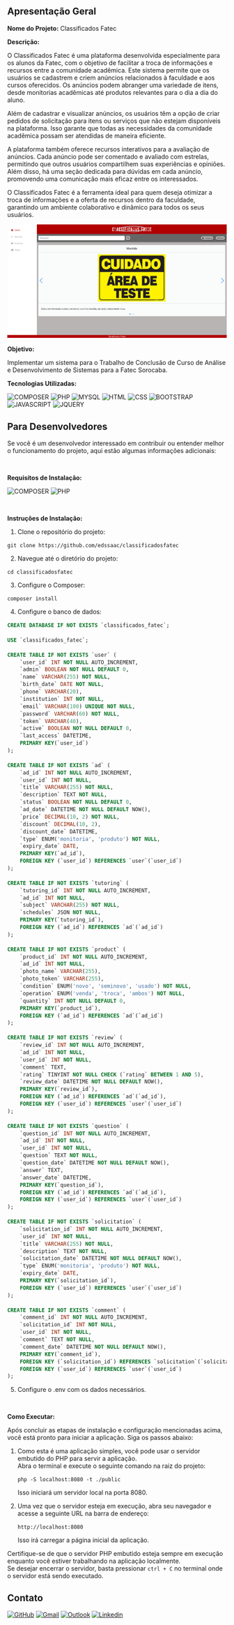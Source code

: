 ## Apresentação Geral

**Nome do Projeto:** Classificados Fatec

**Descrição:**

O Classificados Fatec é uma plataforma desenvolvida especialmente para os alunos da Fatec, com o objetivo de facilitar a troca de informações 
e recursos entre a comunidade acadêmica. Este sistema permite que os usuários se cadastrem e criem anúncios relacionados à faculdade e aos 
cursos oferecidos. Os anúncios podem abranger uma variedade de itens, desde monitorias acadêmicas até produtos relevantes para o dia a dia 
do aluno.

Além de cadastrar e visualizar anúncios, os usuários têm a opção de criar pedidos de solicitação para itens ou serviços que não estejam 
disponíveis na plataforma. Isso garante que todas as necessidades da comunidade acadêmica possam ser atendidas de maneira eficiente.

A plataforma também oferece recursos interativos para a avaliação de anúncios. Cada anúncio pode ser comentado e avaliado com estrelas, 
permitindo que outros usuários compartilhem suas experiências e opiniões. Além disso, há uma seção dedicada para dúvidas em cada anúncio, 
promovendo uma comunicação mais eficaz entre os interessados.

O Classificados Fatec é a ferramenta ideal para quem deseja otimizar a troca de informações e a oferta de recursos dentro da faculdade, 
garantindo um ambiente colaborativo e dinâmico para todos os seus usuários.

![demo](./public/assets/img/demo.gif)

**Objetivo:**

Implementar um sistema para o Trabalho de Conclusão de Curso de Análise e Desenvolvimento de Sistemas para a Fatec Sorocaba.

**Tecnologias Utilizadas:**

![COMPOSER](https://img.shields.io/badge/Composer-885630?style=for-the-badge&logo=composer&logoColor=white)
![PHP](https://img.shields.io/badge/PHP-777BB4?style=for-the-badge&logo=php&logoColor=white)
![MYSQL](https://img.shields.io/badge/MySQL-005C84?style=for-the-badge&logo=mysql&logoColor=white)
![HTML](https://img.shields.io/badge/HTML5-E34F26?style=for-the-badge&logo=html5&logoColor=white)
![CSS](https://img.shields.io/badge/CSS3-1572B6?style=for-the-badge&logo=css3&logoColor=white)
![BOOTSTRAP](https://img.shields.io/badge/Bootstrap-563D7C?style=for-the-badge&logo=bootstrap&logoColor=white)
![JAVASCRIPT](https://img.shields.io/badge/JavaScript-323330?style=for-the-badge&logo=javascript&logoColor=F7DF1E)
![JQUERY](https://img.shields.io/badge/jQuery-0769AD?style=for-the-badge&logo=jquery&logoColor=white)

## Para Desenvolvedores

Se você é um desenvolvedor interessado em contribuir ou entender melhor o funcionamento do projeto, aqui estão algumas informações adicionais:

<br>

**Requisitos de Instalação:**

![COMPOSER](https://img.shields.io/badge/Composer-2.5.5-885630?style=for-the-badge&logo=composer)
![PHP](https://img.shields.io/badge/PHP-7.4.33-777BB4?style=for-the-badge&logo=php)

<br>

**Instruções de Instalação:**
1. Clone o repositório do projeto:
```
git clone https://github.com/edssaac/classificadosfatec
```

2. Navegue até o diretório do projeto:
```
cd classificadosfatec
```

3. Configure o Composer:
```
composer install
```

4. Configure o banco de dados:

```sql
CREATE DATABASE IF NOT EXISTS `classificados_fatec`;

USE `classificados_fatec`;

CREATE TABLE IF NOT EXISTS `user` (
    `user_id` INT NOT NULL AUTO_INCREMENT,
    `admin` BOOLEAN NOT NULL DEFAULT 0,
    `name` VARCHAR(255) NOT NULL,
    `birth_date` DATE NOT NULL,
    `phone` VARCHAR(20),
    `institution` INT NOT NULL,
    `email` VARCHAR(100) UNIQUE NOT NULL,
    `password` VARCHAR(60) NOT NULL,
    `token` VARCHAR(40),
    `active` BOOLEAN NOT NULL DEFAULT 0,
    `last_access` DATETIME,
    PRIMARY KEY(`user_id`)
);

CREATE TABLE IF NOT EXISTS `ad` (
    `ad_id` INT NOT NULL AUTO_INCREMENT,
    `user_id` INT NOT NULL,
    `title` VARCHAR(255) NOT NULL,
    `description` TEXT NOT NULL,
    `status` BOOLEAN NOT NULL DEFAULT 0,
    `ad_date` DATETIME NOT NULL DEFAULT NOW(),
    `price` DECIMAL(10, 2) NOT NULL,
    `discount` DECIMAL(10, 2),
    `discount_date` DATETIME,
    `type` ENUM('monitoria', 'produto') NOT NULL,
    `expiry_date` DATE,
    PRIMARY KEY(`ad_id`),
    FOREIGN KEY (`user_id`) REFERENCES `user`(`user_id`)
);

CREATE TABLE IF NOT EXISTS `tutoring` (
    `tutoring_id` INT NOT NULL AUTO_INCREMENT,
    `ad_id` INT NOT NULL,
    `subject` VARCHAR(255) NOT NULL,
    `schedules` JSON NOT NULL,
    PRIMARY KEY(`tutoring_id`),
    FOREIGN KEY (`ad_id`) REFERENCES `ad`(`ad_id`)
);

CREATE TABLE IF NOT EXISTS `product` (
    `product_id` INT NOT NULL AUTO_INCREMENT,
    `ad_id` INT NOT NULL,
    `photo_name` VARCHAR(255),
    `photo_token` VARCHAR(255),
    `condition` ENUM('novo', 'seminovo', 'usado') NOT NULL,
    `operation` ENUM('venda', 'troca', 'ambos') NOT NULL,
    `quantity` INT NOT NULL DEFAULT 0,
    PRIMARY KEY(`product_id`),
    FOREIGN KEY (`ad_id`) REFERENCES `ad`(`ad_id`)
);

CREATE TABLE IF NOT EXISTS `review` (
    `review_id` INT NOT NULL AUTO_INCREMENT,
    `ad_id` INT NOT NULL,
    `user_id` INT NOT NULL,
    `comment` TEXT,
    `rating` TINYINT NOT NULL CHECK (`rating` BETWEEN 1 AND 5),
    `review_date` DATETIME NOT NULL DEFAULT NOW(),
    PRIMARY KEY(`review_id`),
    FOREIGN KEY (`ad_id`) REFERENCES `ad`(`ad_id`),
    FOREIGN KEY (`user_id`) REFERENCES `user`(`user_id`)
);

CREATE TABLE IF NOT EXISTS `question` (
    `question_id` INT NOT NULL AUTO_INCREMENT,
    `ad_id` INT NOT NULL,
    `user_id` INT NOT NULL,
    `question` TEXT NOT NULL,
    `question_date` DATETIME NOT NULL DEFAULT NOW(),
    `answer` TEXT,
    `answer_date` DATETIME,
    PRIMARY KEY(`question_id`),
    FOREIGN KEY (`ad_id`) REFERENCES `ad`(`ad_id`),
    FOREIGN KEY (`user_id`) REFERENCES `user`(`user_id`)
);

CREATE TABLE IF NOT EXISTS `solicitation` (
    `solicitation_id` INT NOT NULL AUTO_INCREMENT,
    `user_id` INT NOT NULL,
    `title` VARCHAR(255) NOT NULL,
    `description` TEXT NOT NULL,
    `solicitation_date` DATETIME NOT NULL DEFAULT NOW(),
    `type` ENUM('monitoria', 'produto') NOT NULL,
    `expiry_date` DATE,
    PRIMARY KEY(`solicitation_id`),
    FOREIGN KEY (`user_id`) REFERENCES `user`(`user_id`)
);

CREATE TABLE IF NOT EXISTS `comment` (
    `comment_id` INT NOT NULL AUTO_INCREMENT,
    `solicitation_id` INT NOT NULL,
    `user_id` INT NOT NULL,
    `comment` TEXT NOT NULL,
    `comment_date` DATETIME NOT NULL DEFAULT NOW(),
    PRIMARY KEY(`comment_id`),
    FOREIGN KEY (`solicitation_id`) REFERENCES `solicitation`(`solicitation_id`),
    FOREIGN KEY (`user_id`) REFERENCES `user`(`user_id`)
);
```

5. Configure o .env com os dados necessários.

<br>

**Como Executar:**

Após concluir as etapas de instalação e configuração mencionadas acima, você está pronto para iniciar a aplicação. Siga os passos abaixo:

1. Como esta é uma aplicação simples, você pode usar o servidor embutido do PHP para servir a aplicação. <br>
Abra o terminal e execute o seguinte comando na raiz do projeto:
   ```
   php -S localhost:8080 -t ./public
   ```
   Isso iniciará um servidor local na porta 8080.

2. Uma vez que o servidor esteja em execução, abra seu navegador e acesse a seguinte URL na barra de endereço:
   ```
   http://localhost:8080
   ```
   Isso irá carregar a página inicial da aplicação.

Certifique-se de que o servidor PHP embutido esteja sempre em execução enquanto você estiver trabalhando na aplicação localmente. <br>
Se desejar encerrar o servidor, basta pressionar `ctrl + C` no terminal onde o servidor está sendo executado.

## Contato

[![GitHub](https://img.shields.io/badge/GitHub-100000?style=for-the-badge&logo=github&logoColor=white)](https://github.com/edssaac)
[![Gmail](https://img.shields.io/badge/Gmail-D14836?style=for-the-badge&logo=gmail&logoColor=white)](mailto:edssaac@gmail.com)
[![Outlook](https://img.shields.io/badge/Outlook-0078D4?style=for-the-badge&logo=microsoft-outlook&logoColor=white)](mailto:edssaac@outlook.com)
[![Linkedin](https://img.shields.io/badge/LinkedIn-black.svg?style=for-the-badge&logo=linkedin&color=informational)](https://www.linkedin.com/in/edssaac)

